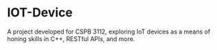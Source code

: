 # IOT-Device
A project developed for CSPB 3112, exploring IoT devices as a means of honing skills in C++, RESTful APIs, and more.
